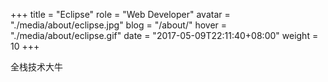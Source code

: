 +++
title = "Eclipse"
role = "Web Developer"
avatar = "./media/about/eclipse.jpg"
blog = "/about/"
hover = "./media/about/eclipse.gif"
date = "2017-05-09T22:11:40+08:00"
weight = 10
+++

全栈技术大牛

